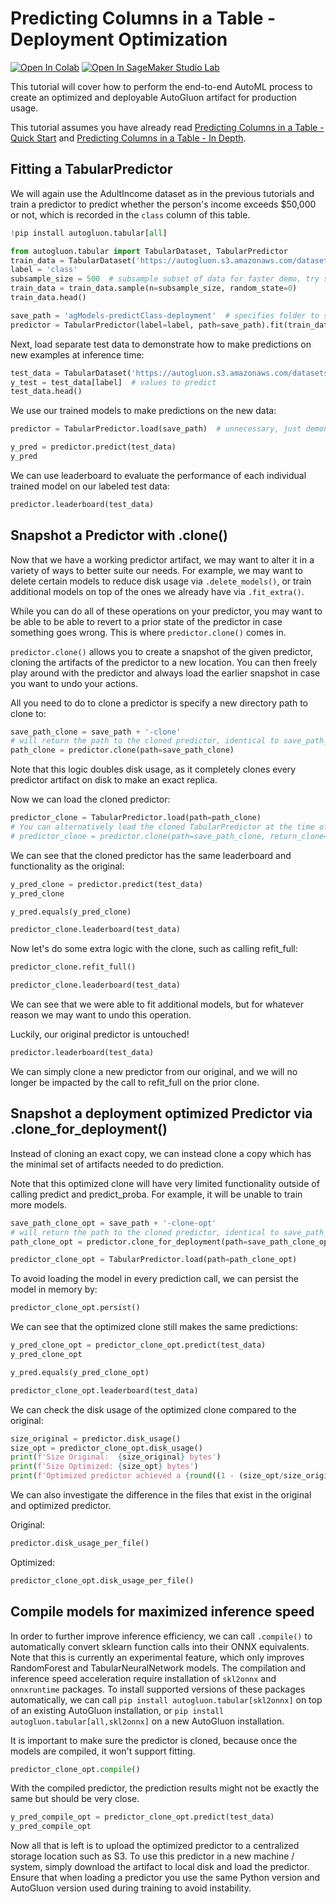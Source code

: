 # Predicting Columns in a Table - Deployment Optimization

[![Open In Colab](https://colab.research.google.com/assets/colab-badge.svg)](https://colab.research.google.com/github/autogluon/autogluon/blob/master/docs/tutorials/tabular/advanced/tabular-deployment.ipynb)
[![Open In SageMaker Studio Lab](https://studiolab.sagemaker.aws/studiolab.svg)](https://studiolab.sagemaker.aws/import/github/autogluon/autogluon/blob/master/docs/tutorials/tabular/advanced/tabular-deployment.ipynb)



This tutorial will cover how to perform the end-to-end AutoML process to create an optimized and deployable
AutoGluon artifact for production usage.

This tutorial assumes you have already read [Predicting Columns in a Table - Quick Start](../tabular-quick-start.ipynb) and [Predicting Columns in a Table - In Depth](../tabular-indepth.ipynb).

## Fitting a TabularPredictor

We will again use the AdultIncome dataset as in the previous tutorials and train a predictor
to predict whether the person's income exceeds $50,000 or not, which is recorded in the `class` column of this table.


```python
!pip install autogluon.tabular[all]

```


```python
from autogluon.tabular import TabularDataset, TabularPredictor
train_data = TabularDataset('https://autogluon.s3.amazonaws.com/datasets/Inc/train.csv')
label = 'class'
subsample_size = 500  # subsample subset of data for faster demo, try setting this to much larger values
train_data = train_data.sample(n=subsample_size, random_state=0)
train_data.head()
```


```python
save_path = 'agModels-predictClass-deployment'  # specifies folder to store trained models
predictor = TabularPredictor(label=label, path=save_path).fit(train_data)
```

Next, load separate test data to demonstrate how to make predictions on new examples at inference time:


```python
test_data = TabularDataset('https://autogluon.s3.amazonaws.com/datasets/Inc/test.csv')
y_test = test_data[label]  # values to predict
test_data.head()
```

We use our trained models to make predictions on the new data:


```python
predictor = TabularPredictor.load(save_path)  # unnecessary, just demonstrates how to load previously-trained predictor from file

y_pred = predictor.predict(test_data)
y_pred
```

We can use leaderboard to evaluate the performance of each individual trained model on our labeled test data:


```python
predictor.leaderboard(test_data)
```

## Snapshot a Predictor with .clone()

Now that we have a working predictor artifact, we may want to alter it in a variety of ways to better suite our needs.
For example, we may want to delete certain models to reduce disk usage via `.delete_models()`,
or train additional models on top of the ones we already have via `.fit_extra()`.

While you can do all of these operations on your predictor,
you may want to be able to be able to revert to a prior state of the predictor in case something goes wrong.
This is where `predictor.clone()` comes in.

`predictor.clone()` allows you to create a snapshot of the given predictor,
cloning the artifacts of the predictor to a new location.
You can then freely play around with the predictor and always load 
the earlier snapshot in case you want to undo your actions.

All you need to do to clone a predictor is specify a new directory path to clone to:


```python
save_path_clone = save_path + '-clone'
# will return the path to the cloned predictor, identical to save_path_clone
path_clone = predictor.clone(path=save_path_clone)
```

Note that this logic doubles disk usage, as it completely clones
every predictor artifact on disk to make an exact replica.

Now we can load the cloned predictor:


```python
predictor_clone = TabularPredictor.load(path=path_clone)
# You can alternatively load the cloned TabularPredictor at the time of cloning:
# predictor_clone = predictor.clone(path=save_path_clone, return_clone=True)
```

We can see that the cloned predictor has the same leaderboard and functionality as the original:


```python
y_pred_clone = predictor.predict(test_data)
y_pred_clone
```


```python
y_pred.equals(y_pred_clone)
```


```python
predictor_clone.leaderboard(test_data)
```

Now let's do some extra logic with the clone, such as calling refit_full:


```python
predictor_clone.refit_full()

predictor_clone.leaderboard(test_data)
```

We can see that we were able to fit additional models, but for whatever reason we may want to undo this operation.

Luckily, our original predictor is untouched!


```python
predictor.leaderboard(test_data)
```

We can simply clone a new predictor from our original, and we will no longer be impacted
by the call to refit_full on the prior clone.

## Snapshot a deployment optimized Predictor via .clone_for_deployment()

Instead of cloning an exact copy, we can instead clone a copy
which has the minimal set of artifacts needed to do prediction.

Note that this optimized clone will have very limited functionality outside of calling predict and predict_proba.
For example, it will be unable to train more models.


```python
save_path_clone_opt = save_path + '-clone-opt'
# will return the path to the cloned predictor, identical to save_path_clone_opt
path_clone_opt = predictor.clone_for_deployment(path=save_path_clone_opt)
```


```python
predictor_clone_opt = TabularPredictor.load(path=path_clone_opt)
```

To avoid loading the model in every prediction call, we can persist the model in memory by:


```python
predictor_clone_opt.persist()
```

We can see that the optimized clone still makes the same predictions:


```python
y_pred_clone_opt = predictor_clone_opt.predict(test_data)
y_pred_clone_opt
```


```python
y_pred.equals(y_pred_clone_opt)
```


```python
predictor_clone_opt.leaderboard(test_data)
```

We can check the disk usage of the optimized clone compared to the original:


```python
size_original = predictor.disk_usage()
size_opt = predictor_clone_opt.disk_usage()
print(f'Size Original:  {size_original} bytes')
print(f'Size Optimized: {size_opt} bytes')
print(f'Optimized predictor achieved a {round((1 - (size_opt/size_original)) * 100, 1)}% reduction in disk usage.')
```

We can also investigate the difference in the files that exist in the original and optimized predictor.

Original:


```python
predictor.disk_usage_per_file()
```

Optimized:


```python
predictor_clone_opt.disk_usage_per_file()
```

## Compile models for maximized inference speed

In order to further improve inference efficiency, we can call `.compile()` to automatically
convert sklearn function calls into their ONNX equivalents.
Note that this is currently an experimental feature, which only improves RandomForest and TabularNeuralNetwork models.
The compilation and inference speed acceleration require installation of `skl2onnx` and `onnxruntime` packages.
To install supported versions of these packages automatically, we can call `pip install autogluon.tabular[skl2onnx]`
on top of an existing AutoGluon installation, or `pip install autogluon.tabular[all,skl2onnx]` on a new AutoGluon installation.

It is important to make sure the predictor is cloned, because once the models are compiled, it won't support fitting.


```python
predictor_clone_opt.compile()
```

With the compiled predictor, the prediction results might not be exactly the same but should be very close.


```python
y_pred_compile_opt = predictor_clone_opt.predict(test_data)
y_pred_compile_opt
```

Now all that is left is to upload the optimized predictor to a centralized storage location such as S3.
To use this predictor in a new machine / system, simply download the artifact to local disk and load the predictor.
Ensure that when loading a predictor you use the same Python version
and AutoGluon version used during training to avoid instability.
